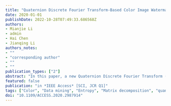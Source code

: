 ```yaml
---
title: "Quaternion Discrete Fourier Transform-Based Color Image Watermarking Method Using Quaternion QR Decomposition"
date: 2020-01-01
publishDate: 2022-10-28T07:49:33.686568Z
authors: 
- Mianjie Li
- admin
- Hai Chen
- Jianqing Li
authors_notes:
- ""
- "corresponding author"
- ""
- ""
publication_types: ["2"]
abstract: "In this paper, a new Quaternion Discrete Fourier Transform (QDFT)-based digital color image watermarking method is presented. In addition, the Quaternion QR (QQR) decomposition is applied in digital watermarking technology for the first time. First of all, the QDFT and QQR decomposition are performed on the host image, respectively, to acquire the scalar part of the quaternion matrix for watermark information embedding. After that, we divide the scalar part of the quaternion matrix generated by the QQR decomposition into blocks and calculate the entropy. The block with high entropy is selected to embed the watermark information. Then the watermark information is embedded into the extracted block using the quantization index modulation method. We conducted a large number of tests and experimental results indicate that the presented approach obtains excellent robustness against Scaling, Rotation, Median filtering, `Salt & Pepper' noise, and JPEG Compression. Compared with the existing methods, the presented method achieves better performance."
featured: false
publication: "in *IEEE Access* [SCI, JCR Q1]"
tags: ["Color", "Data mining", "Entropy", "Matrix decomposition", "quantization index modulation", "quaternion discrete Fourier transform (QDFT)", "quaternion QR (QQR) decomposition", "Quaternions", "scalar part", "Transforms", "Watermarking", "Watermarking technology"]
doi: "10.1109/ACCESS.2020.2987914"
---
```


